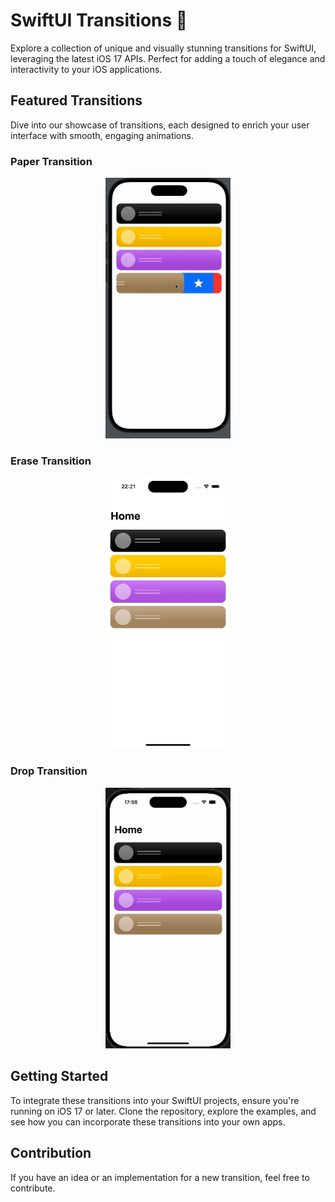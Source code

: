 <h1>SwiftUI Transitions 🚀</h1>
<p>Explore a collection of unique and visually stunning transitions for SwiftUI, leveraging the latest iOS 17 APIs. Perfect for adding a touch of elegance and interactivity to your iOS applications.</p>

<h2>Featured Transitions</h2>
<p>Dive into our showcase of transitions, each designed to enrich your user interface with smooth, engaging animations.</p>

<h3>Paper Transition</h3>
<div style="text-align:center; margin-bottom:20px;">
  <img src="https://github.com/eminsaleck/SwiftUI-transitions/blob/f786469c578c67f134b401216e5d207654076ef8/Sources/Transitions/examples_gifs/paper.gif" width="200px" />
</div>

<h3>Erase Transition</h3>
<div style="text-align:center; margin-bottom:20px;">
  <img src="https://github.com/eminsaleck/SwiftUI-transitions/blob/e4676a6c4315b452c1642395606d01386a685809/Sources/Transitions/examples_gifs/erase.gif" width="200px" />
</div>

<h3>Drop Transition</h3>
<div style="text-align:center; margin-bottom:20px;">
  <img src="https://github.com/eminsaleck/SwiftUI-transitions/blob/292f475af14549bed11f63f51cfc6c0387253182/Sources/Transitions/examples_gifs/drop.gif" width="200px" />
</div>

<h2>Getting Started</h2>
<p>To integrate these transitions into your SwiftUI projects, ensure you're running on iOS 17 or later. Clone the repository, explore the examples, and see how you can incorporate these transitions into your own apps.</p>

<h2>Contribution</h2>
<p>If you have an idea or an implementation for a new transition, feel free to contribute.</p>
